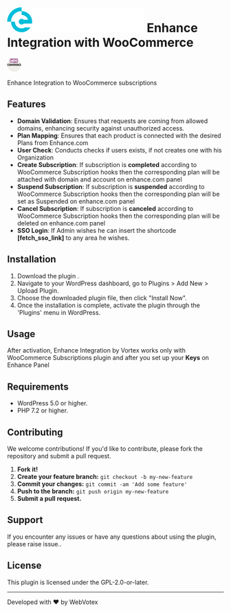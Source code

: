 # ![Logo](/images/white_enhance.svg "Enhance Logo")  Enhance Integration with WooCommerce
<img src="/images/woo.png" alt="Woo Logo" width="32" height="32">

Enhance Integration to WooCommerce subscriptions

## Features

- **Domain Validation**: Ensures that requests are coming from allowed domains, enhancing security against unauthorized access.
- **Plan Mapping**: Ensures that each product is connected with the desired Plans from Enhance.com
- **User Check**: Conducts checks if users exists, if not creates one with his Organization
- **Create Subscription**: If subscription is **completed** according to WooCommerce Subscription hooks then the corresponding plan will be attached with domain and account on enhance.com panel
- **Suspend Subscription**: If subscription is **suspended** according to WooCommerce Subscription hooks then the corresponding plan will be set as Suspended on enhance.com panel
- **Cancel Subscription**: If subscription is **canceled** according to WooCommerce Subscription hooks then the corresponding plan will be deleted on enhance.com panel
- **SSO Login**: If Admin wishes he can insert the shortcode **[fetch_sso_link]** to any area he wishes.


## Installation

1. Download the plugin .
2. Navigate to your WordPress dashboard, go to Plugins > Add New > Upload Plugin.
3. Choose the downloaded plugin file, then click "Install Now".
4. Once the installation is complete, activate the plugin through the 'Plugins' menu in WordPress.

## Usage

After activation, Enhance Integration by Vortex works only with WooCommerce Subscriptions plugin and after you set up your **Keys** on Enhance Panel

## Requirements

- WordPress 5.0 or higher.
- PHP 7.2 or higher.

## Contributing

We welcome contributions! If you'd like to contribute, please fork the repository and submit a pull request.

1. **Fork it!**
2. **Create your feature branch:** `git checkout -b my-new-feature`
3. **Commit your changes:** `git commit -am 'Add some feature'`
4. **Push to the branch:** `git push origin my-new-feature`
5. **Submit a pull request.**

## Support

If you encounter any issues or have any questions about using the plugin, please raise issue..

## License

This plugin is licensed under the GPL-2.0-or-later.

---

Developed with ❤ by WebVotex
